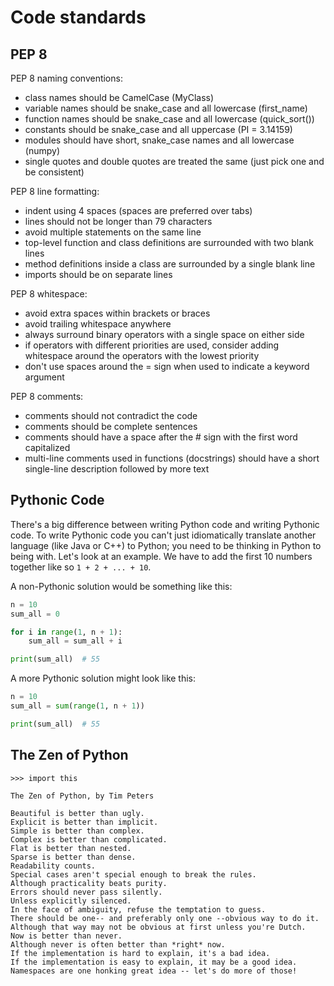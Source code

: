 # Code standards
## PEP 8
PEP 8 naming conventions:
* class names should be CamelCase (MyClass)
* variable names should be snake_case and all lowercase (first_name)
* function names should be snake_case and all lowercase (quick_sort())
* constants should be snake_case and all uppercase (PI = 3.14159)
* modules should have short, snake_case names and all lowercase (numpy)
* single quotes and double quotes are treated the same (just pick one and be consistent)

PEP 8 line formatting:
-   indent using 4 spaces (spaces are preferred over tabs)
-   lines should not be longer than 79 characters
-   avoid multiple statements on the same line
-   top-level function and class definitions are surrounded with two blank lines
-   method definitions inside a class are surrounded by a single blank line
-   imports should be on separate lines

PEP 8 whitespace:
-   avoid extra spaces within brackets or braces
-   avoid trailing whitespace anywhere
-   always surround binary operators with a single space on either side
-   if operators with different priorities are used, consider adding whitespace around the operators with the lowest priority
-   don't use spaces around the = sign when used to indicate a keyword argument

PEP 8 comments:
-   comments should not contradict the code
-   comments should be complete sentences
-   comments should have a space after the # sign with the first word capitalized
-   multi-line comments used in functions (docstrings) should have a short single-line description followed by more text

## Pythonic Code
There's a big difference between writing Python code and writing Pythonic code. To write Pythonic code you can't just idiomatically translate another language (like Java or C++) to Python; you need to be thinking in Python to being with.
Let's look at an example. We have to add the first 10 numbers together like so  `1 + 2 + ... + 10`.

A non-Pythonic solution would be something like this:
```python
n = 10
sum_all = 0

for i in range(1, n + 1):
    sum_all = sum_all + i

print(sum_all)  # 55
```

A more Pythonic solution might look like this:
```python
n = 10
sum_all = sum(range(1, n + 1))

print(sum_all)  # 55
```
## The Zen of Python
```
>>> import this

The Zen of Python, by Tim Peters

Beautiful is better than ugly.
Explicit is better than implicit.
Simple is better than complex.
Complex is better than complicated.
Flat is better than nested.
Sparse is better than dense.
Readability counts.
Special cases aren't special enough to break the rules.
Although practicality beats purity.
Errors should never pass silently.
Unless explicitly silenced.
In the face of ambiguity, refuse the temptation to guess.
There should be one-- and preferably only one --obvious way to do it.
Although that way may not be obvious at first unless you're Dutch.
Now is better than never.
Although never is often better than *right* now.
If the implementation is hard to explain, it's a bad idea.
If the implementation is easy to explain, it may be a good idea.
Namespaces are one honking great idea -- let's do more of those!
```